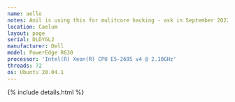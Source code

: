 ```yaml
---
name: aello
notes: Anil is using this for mulitcore hacking - ask in September 2022
location: Caelum
layout: page
serial: DLDYGL2
manufacturer: Dell
model: PowerEdge R630
processor: 'Intel(R) Xeon(R) CPU E5-2695 v4 @ 2.10GHz'
threads: 72
os: Ubuntu 20.04.1
---
```

{% include details.html %} 

